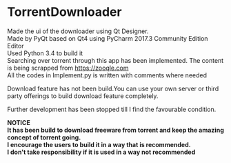 # TorrentDownloader
Made the ui of the downloader using Qt Designer.<br>
Made by PyQt based on Qt4 using PyCharm 2017.3 Community Edition Editor<br>
Used Python 3.4 to build it<br>
Searching over torrent through this app has been implemented.
The content is being scrapped from https://zooqle.com<br>
All the codes in Implement.py is written with comments where needed<br>

Download feature has not been build.You can use your own server or third party offerings to build download feature completely.

Further development has been stopped till I find the favourable condition.

<b>NOTICE<b><br>
It has been build to download freeware from torrent and keep the amazing concept of torrent going.<br>
I encourage the users to build it in a way that is recommended.<br>
I don't take responsibility if it is used in a way not recommended

